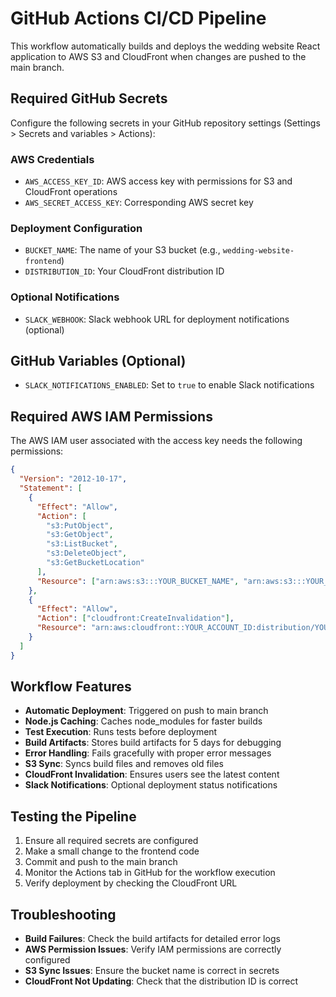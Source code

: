 # GitHub Actions CI/CD Pipeline

This workflow automatically builds and deploys the wedding website React application to AWS S3 and CloudFront when changes are pushed to the main branch.

## Required GitHub Secrets

Configure the following secrets in your GitHub repository settings (Settings > Secrets and variables > Actions):

### AWS Credentials

- `AWS_ACCESS_KEY_ID`: AWS access key with permissions for S3 and CloudFront operations
- `AWS_SECRET_ACCESS_KEY`: Corresponding AWS secret key

### Deployment Configuration

- `BUCKET_NAME`: The name of your S3 bucket (e.g., `wedding-website-frontend`)
- `DISTRIBUTION_ID`: Your CloudFront distribution ID

### Optional Notifications

- `SLACK_WEBHOOK`: Slack webhook URL for deployment notifications (optional)

## GitHub Variables (Optional)

- `SLACK_NOTIFICATIONS_ENABLED`: Set to `true` to enable Slack notifications

## Required AWS IAM Permissions

The AWS IAM user associated with the access key needs the following permissions:

```json
{
  "Version": "2012-10-17",
  "Statement": [
    {
      "Effect": "Allow",
      "Action": [
        "s3:PutObject",
        "s3:GetObject",
        "s3:ListBucket",
        "s3:DeleteObject",
        "s3:GetBucketLocation"
      ],
      "Resource": ["arn:aws:s3:::YOUR_BUCKET_NAME", "arn:aws:s3:::YOUR_BUCKET_NAME/*"]
    },
    {
      "Effect": "Allow",
      "Action": ["cloudfront:CreateInvalidation"],
      "Resource": "arn:aws:cloudfront::YOUR_ACCOUNT_ID:distribution/YOUR_DISTRIBUTION_ID"
    }
  ]
}
```

## Workflow Features

- **Automatic Deployment**: Triggered on push to main branch
- **Node.js Caching**: Caches node_modules for faster builds
- **Test Execution**: Runs tests before deployment
- **Build Artifacts**: Stores build artifacts for 5 days for debugging
- **Error Handling**: Fails gracefully with proper error messages
- **S3 Sync**: Syncs build files and removes old files
- **CloudFront Invalidation**: Ensures users see the latest content
- **Slack Notifications**: Optional deployment status notifications

## Testing the Pipeline

1. Ensure all required secrets are configured
2. Make a small change to the frontend code
3. Commit and push to the main branch
4. Monitor the Actions tab in GitHub for the workflow execution
5. Verify deployment by checking the CloudFront URL

## Troubleshooting

- **Build Failures**: Check the build artifacts for detailed error logs
- **AWS Permission Issues**: Verify IAM permissions are correctly configured
- **S3 Sync Issues**: Ensure the bucket name is correct in secrets
- **CloudFront Not Updating**: Check that the distribution ID is correct
